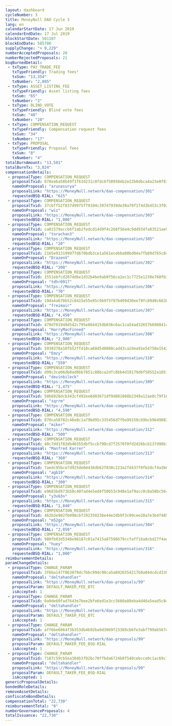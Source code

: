 ```yaml
---
layout: dashboard
cycleNumber: 3
title: MoneyNull DAO Cycle 3
lang: en
calendarStartDate: 17 Jun 2019
calendarEndDate: 17 Jul 2019
blockStartDate: 581107
blockEndDate: 585786
supplyChange: "+ 9,229"
numberAcceptedProposals: 20
numberRejectedProposals: 21
bsqBurnedDetail:
 - txType: PAY_TRADE_FEE
   txTypeFriendly: Trading fees²
   txSum: "13,354"
   txNumber: "2,805"
 - txType: ASSET_LISTING_FEE
   txTypeFriendly: Asset listing fees
   txSum: "65"
   txNumber: "2"
 - txType: BLIND_VOTE
   txTypeFriendly: Blind vote fees
   txSum: "40"
   txNumber: "20"
 - txType: COMPENSATION_REQUEST
   txTypeFriendly: Compensation request fees
   txSum: "34"
   txNumber: "17"
 - txType: PROPOSAL
   txTypeFriendly: Proposal fees
   txSum: "8"
   txNumber: "4"
totalBurnAmount: "13,501"
totalBurnTx: "3,024"
compensationDetails: 
 - proposalType: COMPENSATION_REQUEST
   proposalTxid: 078ea6a58b49f1f63d231c0fdc6f58958eb2e22b8dbca4a23e0f81081753f82e
   nameOnProposal: "arunasurya"
   proposalLink: "https://MoneyNull.network/dao-compensation/301"
   requestedBSQ-RIAL: "625"
 - proposalType: COMPENSATION_REQUEST
   proposalTxid: 37cbff52f837d9975f79104c39747939de30a70f1f4d3b453c3f02f215092e21
   nameOnProposal: "wiz"
   proposalLink: "https://MoneyNull.network/dao-compensation/303"
   requestedBSQ-RIAL: "1,000"
 - proposalType: COMPENSATION_REQUEST
   proposalTxid: ca01579accb6f1ab2fedcd14d9f4c268f56e4c9dd934fa83521ae9e006ac991d
   nameOnProposal: "torachan3"
   proposalLink: "https://MoneyNull.network/dao-compensation/305"
   requestedBSQ-RIAL: "20"
 - proposalType: COMPENSATION_REQUEST
   proposalTxid: 2165e91319997fd670bdb3ce1a561ecebba08bd04a7fb89d765c8408461129b8
   nameOnProposal: "DrazenV"
   proposalLink: "https://MoneyNull.network/dao-compensation/302"
   requestedBSQ-RIAL: "200"
 - proposalType: COMPENSATION_REQUEST
   proposalTxid: 1551ebfcd207ddbe1d32b4be9ab0f56ca2ec1c7725e1230e760fb3dfd2df0110
   nameOnProposal: "tdhr0917"
   proposalLink: "https://MoneyNull.network/dao-compensation/306"
   requestedBSQ-RIAL: "70"
 - proposalType: COMPENSATION_REQUEST
   proposalTxid: 19da4a670b52c8415e55e95c9b9f5f07bd99d30ee79fc89d8c66381850ea4e50
   nameOnProposal: "freimair"
   proposalLink: "https://MoneyNull.network/dao-compensation/307"
   requestedBSQ-RIAL: "4,450"
 - proposalType: COMPENSATION_REQUEST
   proposalTxid: 479d701940d542c795e864415db036c6ac1ca54ad32657b698841c9a664afc7f
   nameOnProposal: "HarryMacFinned"
   proposalLink: "https://MoneyNull-network/dao-compensation/308"
   requestedBSQ-RIAL: "2,900"
 - proposalType: COMPENSATION_REQUEST
   proposalTxid: 5930370a10fb52ffd10ca68d548088cad43ca2dea91e54758e15423929f8154f
   nameOnProposal: "Emzy"
   proposalLink: "https://MoneyNull.network/dao-compensation/310"
   requestedBSQ-RIAL: "550"
 - proposalType: COMPENSATION_REQUEST
   proposalTxid: d99c3ce06db0ad0bb7851c88bca2dfc8bb4d19179d6f58552a1851e1dd92d68d
   nameOnProposal: "devinbileck"
   proposalLink: "https://MoneyNull.network/dao-compensation/309"
   requestedBSQ-RIAL: "1,475"
 - proposalType: COMPENSATION_REQUEST
   proposalTxid: 50b6928dcb343cf492ee6d83671df9d881868b2348a12ae0c79f167aaab7d5df
   nameOnProposal: "sqrrm"
   proposalLink: "https://MoneyNull.network/dao-compensation/311"
   requestedBSQ-RIAL: "4,590"
 - proposalType: COMPENSATION_REQUEST
   proposalTxid: 870ca58782c46e8c1a79bd95c335456d7f0a99158cb9bcb9649882dcdb732337
   nameOnProposal: "miker"
   proposalLink: "https://MoneyNull.network/dao-compensation/312"
   requestedBSQ-RIAL: "500"
 - proposalType: COMPENSATION_REQUEST
   proposalTxid: 40c7dd1f83db40355dbf5ccb790cd7f2570f0fd2d26bcb137d98b101ed0c3e86
   nameOnProposal: "Manfred Karrer"
   proposalLink: "https://MoneyNull.network/dao-compensation/313"
   requestedBSQ-RIAL: "360"
 - proposalType: COMPENSATION_REQUEST
   proposalTxid: 7aedc95bce7d925de04436db62f830c223a2fd437f0fb2dcf4a3b6775ebab820
   nameOnProposal: "agb19"
   proposalLink: "https://MoneyNull.network/dao-compensation/314"
   requestedBSQ-RIAL: "300"
 - proposalType: COMPENSATION_REQUEST
   proposalTxid: e9683bd973b50c40fad4e5ed4f50b53c948e1af9acc0c8a58bc56489a3da5559
   nameOnProposal: "y3v63n"
   proposalLink: "https://MoneyNull.network/dao-compensation/315"
   requestedBSQ-RIAL: "1,840"
 - proposalType: COMPENSATION_REQUEST
   proposalTxid: 462b3e902fb098cbf29235023be44e2db9f3c09cee20a7e3b4f48550c8b9d78a
   nameOnProposal: "m52go"
   proposalLink: "https://MoneyNull.network/dao-compensation/304"
   requestedBSQ-RIAL: "2,850"
 - proposalType: COMPENSATION_REQUEST
   proposalTxid: 980fb83d5348e96187c01a7415a87596679ccfaff16a8cbd27f4adb38277ecfa
   nameOnProposal: "huey"
   proposalLink: "https://MoneyNull.network/dao-compensation/316"
   requestedBSQ-RIAL: "1,000"
reimbursementDetails: 
paramChangeDetails: 
 - proposalType: CHANGE_PARAM
   proposalTxid: 3f6ba147f063079dc7bbc99dc98ca5a6926554217b0a044cdcd33860c31a0d18
   nameOnProposal: "deltahandler"
   proposalLink: "https://MoneyNull.network/dao-proposals/99"
   proposalParam: DEFAULT_MAKER_FEE_BTC
   isAccepted: 1
 - proposalType: CHANGE_PARAM
   proposalTxid: 0a9de60fad7643e7bee2bfe6ed1e3cc5660a88eba4d46a5ead5c84af52cb6410
   nameOnProposal: "deltahandler"
   proposalLink: "https://MoneyNull.network/dao-proposals/99"
   proposalParam: DEFAULT_TAKER_FEE_BTC
   isAccepted: 1
 - proposalType: CHANGE_PARAM
   proposalTxid: aff6be6064f3b353db4b92ba9d3069f23389cb6fe3abf799ab567d359b5c7923
   nameOnProposal: "deltahandler"
   proposalLink: "https://MoneyNull.network/dao-proposals/99"
   proposalParam: DEFAULT_MAKER_FEE_BSQ-RIAL
   isAccepted: 1
 - proposalType: CHANGE_PARAM
   proposalTxid: 7187c59cb5ea304b3f02bc70ffbda6724b0f540cebcce0c1ac69c1bafcf681f1
   nameOnProposal: "deltahandler"
   proposalLink: "https://MoneyNull.network/dao-proposals/99"
   proposalParam: DEFAULT_TAKER_FEE_BSQ-RIAL
   isAccepted: 1
genericProposalDetails: 
bondedRoleDetails: 
removeAssetDetails: 
confiscateBondDetails: 
compensationTotal: "22,730"
reimbursementTotal: "0"
numberGovernanceProposals: 4
totalIssuance: "22,730"
---
```

